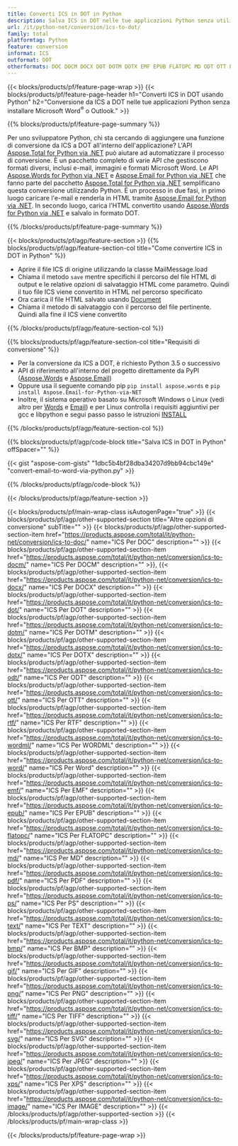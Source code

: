 ```yaml
---
title: Converti ICS in DOT in Python
description: Salva ICS in DOT nelle tue applicazioni Python senza utilizzare Microsoft Outlook o Word 
url: /it/python-net/conversion/ics-to-dot/
family: total
platformtag: Python
feature: conversion
informat: ICS
outformat: DOT
otherformats: DOC DOCM DOCX DOT DOTM DOTX EMF EPUB FLATOPC MD ODT OTT PCL PDF PS RTF TEXT WORD WORDML BMP GIF IMAGE JPEG TIFF PNG SVG XPS
---
```

{{< blocks/products/pf/feature-page-wrap >}}
{{< blocks/products/pf/feature-page-header h1="Converti ICS in DOT usando Python" h2="Conversione da ICS a DOT nelle tue applicazioni Python senza installare Microsoft Word<sup>&reg;</sup> o Outlook." >}}

{{% blocks/products/pf/feature-page-summary %}}

Per uno sviluppatore Python, chi sta cercando di aggiungere una funzione di conversione da ICS a DOT all'interno dell'applicazione? L'API [Aspose.Total for Python via .NET](https://products.aspose.com/total/python-net/) può aiutare ad automatizzare il processo di conversione. È un pacchetto completo di varie API che gestiscono formati diversi, inclusi e-mail, immagini e formati Microsoft Word. Le API [Aspose.Words for Python via .NET](https://products.aspose.com/words/python-net/) e [Aspose.Email for Python via .NET](https://products.aspose.com/email/python-net/) che fanno parte del pacchetto [Aspose.Total for Python via .NET](https://products.aspose.com/total/python-net/) semplificano questa conversione utilizzando Python. È un processo in due fasi, in primo luogo caricare l'e-mail e renderla in HTML tramite [Aspose.Email for Python via .NET](https://products.aspose.com/email/python-net/). In secondo luogo, carica l'HTML convertito usando [Aspose.Words for Python via .NET](https://products.aspose.com/words/python-net/) e salvalo in formato DOT.

{{% /blocks/products/pf/feature-page-summary %}}

{{< blocks/products/pf/agp/feature-section >}}
{{% blocks/products/pf/agp/feature-section-col title="Come convertire ICS in DOT in Python" %}}

- Aprire il file ICS di origine utilizzando la classe MailMessage.load
- Chiama il metodo `save` mentre specifichi il percorso del file HTML di output e le relative opzioni di salvataggio HTML come parametro. Quindi il tuo file ICS viene convertito in HTML nel percorso specificato
- Ora carica il file HTML salvato usando [Document](https://reference.aspose.com/words/python-net/aspose.words/document/)
- Chiama il metodo di salvataggio con il percorso del file pertinente. Quindi alla fine il ICS viene convertito

{{% /blocks/products/pf/agp/feature-section-col %}}

{{% blocks/products/pf/agp/feature-section-col title="Requisiti di conversione" %}}

- Per la conversione da ICS a DOT, è richiesto Python 3.5 o successivo
- API di riferimento all'interno del progetto direttamente da PyPI ([Aspose.Words](https://pypi.org/project/aspose-words/) e [Aspose.Email](https://pypi.org/project/Aspose.Email-for-Python-via-NET/))
- Oppure usa il seguente comando pip ```pip install aspose.words``` e ```pip install Aspose.Email-for-Python-via-NET``` 
- Inoltre, il sistema operativo basato su Microsoft Windows o Linux (vedi altro per [Words](https://docs.aspose.com/words/python-net/system-requirements/) e [Email](https://docs.aspose.com/email/python-net/system-requirements/)) e per Linux controlla i requisiti aggiuntivi per gcc e libpython e segui passo passo le istruzioni [INSTALL](https://docs.aspose.com/words/python-net/installation/)
 

{{% /blocks/products/pf/agp/feature-section-col %}}

{{% blocks/products/pf/agp/code-block title="Salva ICS in DOT in Python" offSpacer="" %}}

{{< gist "aspose-com-gists" "1dbc5b4bf28dba34207d9bb94cbc149e" "convert-email-to-word-via-python.py" >}}

{{% /blocks/products/pf/agp/code-block %}}

{{< /blocks/products/pf/agp/feature-section >}}

{{< blocks/products/pf/main-wrap-class isAutogenPage="true" >}}
{{< blocks/products/pf/agp/other-supported-section title="Altre opzioni di conversione" subTitle="" >}}
{{< blocks/products/pf/agp/other-supported-section-item href="https://products.aspose.com/total/it/python-net/conversion/ics-to-doc/" name="ICS Per DOC" description="" >}}
{{< blocks/products/pf/agp/other-supported-section-item href="https://products.aspose.com/total/it/python-net/conversion/ics-to-docm/" name="ICS Per DOCM" description="" >}},
{{< blocks/products/pf/agp/other-supported-section-item href="https://products.aspose.com/total/it/python-net/conversion/ics-to-docx/" name="ICS Per DOCX" description="" >}}
{{< blocks/products/pf/agp/other-supported-section-item href="https://products.aspose.com/total/it/python-net/conversion/ics-to-dot/" name="ICS Per DOT" description="" >}}
{{< blocks/products/pf/agp/other-supported-section-item href="https://products.aspose.com/total/it/python-net/conversion/ics-to-dotm/" name="ICS Per DOTM" description="" >}}
{{< blocks/products/pf/agp/other-supported-section-item href="https://products.aspose.com/total/it/python-net/conversion/ics-to-dotx/" name="ICS Per DOTX" description="" >}}
{{< blocks/products/pf/agp/other-supported-section-item href="https://products.aspose.com/total/it/python-net/conversion/ics-to-odt/" name="ICS Per ODT" description="" >}}
{{< blocks/products/pf/agp/other-supported-section-item href="https://products.aspose.com/total/it/python-net/conversion/ics-to-ott/" name="ICS Per OTT" description="" >}}
{{< blocks/products/pf/agp/other-supported-section-item href="https://products.aspose.com/total/it/python-net/conversion/ics-to-rtf/" name="ICS Per RTF" description="" >}}
{{< blocks/products/pf/agp/other-supported-section-item href="https://products.aspose.com/total/it/python-net/conversion/ics-to-wordml/" name="ICS Per WORDML" description="" >}}
{{< blocks/products/pf/agp/other-supported-section-item href="https://products.aspose.com/total/it/python-net/conversion/ics-to-word/" name="ICS Per Word" description="" >}}
{{< blocks/products/pf/agp/other-supported-section-item href="https://products.aspose.com/total/it/python-net/conversion/ics-to-emf/" name="ICS Per EMF" description="" >}}
{{< blocks/products/pf/agp/other-supported-section-item href="https://products.aspose.com/total/it/python-net/conversion/ics-to-epub/" name="ICS Per EPUB" description="" >}}
{{< blocks/products/pf/agp/other-supported-section-item href="https://products.aspose.com/total/it/python-net/conversion/ics-to-flatopc/" name="ICS Per FLATOPC" description="" >}}
{{< blocks/products/pf/agp/other-supported-section-item href="https://products.aspose.com/total/it/python-net/conversion/ics-to-md/" name="ICS Per MD" description="" >}}
{{< blocks/products/pf/agp/other-supported-section-item href="https://products.aspose.com/total/it/python-net/conversion/ics-to-pdf/" name="ICS Per PDF" description="" >}}
{{< blocks/products/pf/agp/other-supported-section-item href="https://products.aspose.com/total/it/python-net/conversion/ics-to-ps/" name="ICS Per PS" description="" >}}
{{< blocks/products/pf/agp/other-supported-section-item href="https://products.aspose.com/total/it/python-net/conversion/ics-to-text/" name="ICS Per TEXT" description="" >}}
{{< blocks/products/pf/agp/other-supported-section-item href="https://products.aspose.com/total/it/python-net/conversion/ics-to-bmp/" name="ICS Per BMP" description="" >}}
{{< blocks/products/pf/agp/other-supported-section-item href="https://products.aspose.com/total/it/python-net/conversion/ics-to-gif/" name="ICS Per GIF" description="" >}}
{{< blocks/products/pf/agp/other-supported-section-item href="https://products.aspose.com/total/it/python-net/conversion/ics-to-png/" name="ICS Per PNG" description="" >}}
{{< blocks/products/pf/agp/other-supported-section-item href="https://products.aspose.com/total/it/python-net/conversion/ics-to-tiff/" name="ICS Per TIFF" description="" >}}
{{< blocks/products/pf/agp/other-supported-section-item href="https://products.aspose.com/total/it/python-net/conversion/ics-to-svg/" name="ICS Per SVG" description="" >}}
{{< blocks/products/pf/agp/other-supported-section-item href="https://products.aspose.com/total/it/python-net/conversion/ics-to-jpeg/" name="ICS Per JPEG" description="" >}}
{{< blocks/products/pf/agp/other-supported-section-item href="https://products.aspose.com/total/it/python-net/conversion/ics-to-xps/" name="ICS Per XPS" description="" >}}
{{< blocks/products/pf/agp/other-supported-section-item href="https://products.aspose.com/total/it/python-net/conversion/ics-to-image/" name="ICS Per IMAGE" description="" >}}
{{< /blocks/products/pf/agp/other-supported-section >}}
{{< /blocks/products/pf/main-wrap-class >}}

{{< /blocks/products/pf/feature-page-wrap >}}